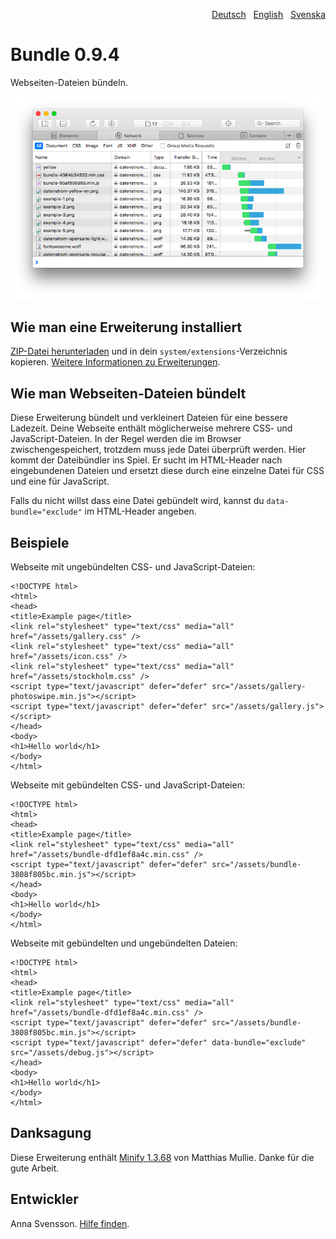 <p align="right"><a href="README-de.md">Deutsch</a> &nbsp; <a href="README.md">English</a> &nbsp; <a href="README-sv.md">Svenska</a></p>

# Bundle 0.9.4

Webseiten-Dateien bündeln.

<p align="center"><img src="SCREENSHOT.png" alt="Bildschirmfoto"></p>

## Wie man eine Erweiterung installiert

[ZIP-Datei herunterladen](https://github.com/annaesvensson/yellow-bundle/archive/refs/heads/main.zip) und in dein `system/extensions`-Verzeichnis kopieren. [Weitere Informationen zu Erweiterungen](https://github.com/annaesvensson/yellow-update/tree/main/README-de.md).

## Wie man Webseiten-Dateien bündelt

Diese Erweiterung bündelt und verkleinert Dateien für eine bessere Ladezeit. Deine Webseite enthält möglicherweise mehrere CSS- und JavaScript-Dateien. In der Regel werden die im Browser zwischengespeichert, trotzdem muss jede Datei überprüft werden. Hier kommt der Dateibündler ins Spiel. Er sucht im HTML-Header nach eingebundenen Dateien und ersetzt diese durch eine einzelne Datei für CSS und eine für JavaScript.

Falls du nicht willst dass eine Datei gebündelt wird, kannst du `data-bundle="exclude"` im HTML-Header angeben.

## Beispiele

Webseite mit ungebündelten CSS- und JavaScript-Dateien:

```
<!DOCTYPE html>
<html>
<head>
<title>Example page</title>
<link rel="stylesheet" type="text/css" media="all" href="/assets/gallery.css" />
<link rel="stylesheet" type="text/css" media="all" href="/assets/icon.css" />
<link rel="stylesheet" type="text/css" media="all" href="/assets/stockholm.css" />
<script type="text/javascript" defer="defer" src="/assets/gallery-photoswipe.min.js"></script>
<script type="text/javascript" defer="defer" src="/assets/gallery.js"></script>
</head>
<body>
<h1>Hello world</h1>
</body>
</html>
```

Webseite mit gebündelten CSS- und JavaScript-Dateien:

```
<!DOCTYPE html>
<html>
<head>
<title>Example page</title>
<link rel="stylesheet" type="text/css" media="all" href="/assets/bundle-dfd1ef8a4c.min.css" />
<script type="text/javascript" defer="defer" src="/assets/bundle-3808f805bc.min.js"></script>
</head>
<body>
<h1>Hello world</h1>
</body>
</html>
```

Webseite mit gebündelten und ungebündelten Dateien:

```
<!DOCTYPE html>
<html>
<head>
<title>Example page</title>
<link rel="stylesheet" type="text/css" media="all" href="/assets/bundle-dfd1ef8a4c.min.css" />
<script type="text/javascript" defer="defer" src="/assets/bundle-3808f805bc.min.js"></script>
<script type="text/javascript" defer="defer" data-bundle="exclude" src="/assets/debug.js"></script>
</head>
<body>
<h1>Hello world</h1>
</body>
</html>
```

## Danksagung

Diese Erweiterung enthält [Minify 1.3.68](https://github.com/matthiasmullie/minify) von Matthias Mullie. Danke für die gute Arbeit.

## Entwickler

Anna Svensson. [Hilfe finden](https://datenstrom.se/de/yellow/help/).
